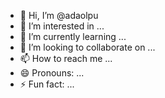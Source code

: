 - 👋 Hi, I’m @adaolpu
- 👀 I’m interested in ...
- 🌱 I’m currently learning ...
- 💞️ I’m looking to collaborate on ...
- 📫 How to reach me ...
- 😄 Pronouns: ...
- ⚡ Fun fact: ...

<!---
adaolpu/adaolpu is a ✨ special ✨ repository because its `README.md` (this file) appears on your GitHub profile.
You can click the Preview link to take a look at your changes.
--->
